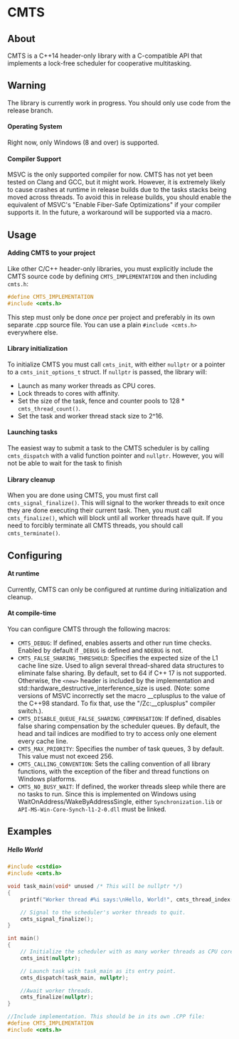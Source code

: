 # CMTS
## About
CMTS is a C++14 header-only library with a C-compatible API that implements a lock-free scheduler for cooperative multitasking.
## Warning
The library is currently work in progress. You should only use code from the release branch.
#### Operating System
Right now, only Windows (8 and over) is supported.
#### Compiler Support
MSVC is the only supported compiler for now. CMTS has not yet been tested on Clang and GCC, but it might work. However, it is extremely likely to cause crashes at runtime in release builds due to the tasks stacks being moved across threads.
To avoid this in release builds, you should enable the equivalent of MSVC's "Enable Fiber-Safe Optimizations" if your compiler supports it. In the future, a workaround will be supported via a macro.
## Usage
#### Adding CMTS to your project
Like other C/C++ header-only libraries, you must explicitly include the CMTS source code by defining `CMTS_IMPLEMENTATION` and then including `cmts.h`:
```cpp
#define CMTS_IMPLEMENTATION
#include <cmts.h>
```
This step must only be done *once* per project and preferably in its own separate .cpp source file. You can use a plain `#include <cmts.h>` everywhere else.
#### Library initialization
To initialize CMTS you must call `cmts_init`, with either `nullptr` or a pointer to a `cmts_init_options_t` struct. If `nullptr` is passed, the library will:
- Launch as many worker threads as CPU cores.
- Lock threads to cores with affinity.
- Set the size of the task, fence and counter pools to 128 * `cmts_thread_count()`.
- Set the task and worker thread stack size to 2^16.
#### Launching tasks
The easiest way to submit a task to the CMTS scheduler is by calling `cmts_dispatch` with a valid function pointer and `nullptr`.
However, you will not be able to wait for the task to finish
#### Library cleanup
When you are done using CMTS, you must first call `cmts_signal_finalize()`.
This will signal to the worker threads to exit once they are done executing their current task. Then, you must call `cmts_finalize()`, which will block until all worker threads have quit.
If you need to forcibly terminate all CMTS threads, you should call `cmts_terminate()`.
## Configuring
#### At runtime
Currently, CMTS can only be configured at runtime during initialization and cleanup.
#### At compile-time
You can configure CMTS through the following macros:
- `CMTS_DEBUG`: If defined, enables asserts and other run time checks. Enabled by default if `_DEBUG` is defined and `NDEBUG` is not.
- `CMTS_FALSE_SHARING_THRESHOLD`: Specifies the expected size of the L1 cache line size. Used to align several thread-shared data structures to eliminate false sharing. By default, set to 64 if C++ 17 is not supported. Otherwise, the `<new>` header is included by the implementation and std::hardware_destructive_interference_size is used. (Note: some versions of MSVC incorrectly set the macro __cplusplus to the value of the C++98 standard. To fix that, use the "/Zc:__cplusplus" compiler switch.).
- `CMTS_DISABLE_QUEUE_FALSE_SHARING_COMPENSATION`: If defined, disables false sharing compensation by the scheduler queues. By default, the head and tail indices are modified to try to access only one element every cache line.
- `CMTS_MAX_PRIORITY`: Specifies the number of task queues, 3 by default. This value must not exceed 256.
- `CMTS_CALLING_CONVENTION`: Sets the calling convention of all library functions, with the exception of the fiber and thread functions on Windows platforms.
- `CMTS_NO_BUSY_WAIT`: If defined, the worker threads sleep while there are no tasks to run. Since this is implemented on Windows using WaitOnAddress/WakeByAddressSingle, either `Synchronization.lib` or `API-MS-Win-Core-Synch-l1-2-0.dll` must be linked.
## Examples
##### Hello World
```cpp
#include <cstdio>
#include <cmts.h>

void task_main(void* unused /* This will be nullptr */)
{
    printf("Worker thread #%i says:\nHello, World!", cmts_thread_index());

    // Signal to the scheduler's worker threads to quit.
    cmts_signal_finalize();
}

int main()
{
    // Initialize the scheduler with as many worker threads as CPU cores, and lock them with affinity.
    cmts_init(nullptr);

    // Launch task with task_main as its entry point.
    cmts_dispatch(task_main, nullptr);

    //Await worker threads.
    cmts_finalize(nullptr);
}

//Include implementation. This should be in its own .CPP file:
#define CMTS_IMPLEMENTATION
#include <cmts.h>
```
